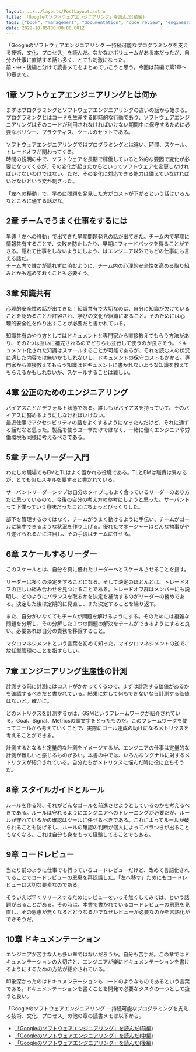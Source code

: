 ```yaml
---
layout: ../../layouts/PostLayout.astro
title: 「Googleのソフトウェアエンジニアリング」を読んだ(前編)
tags: ["book", "management", "documentation", "code review", "engineering"]
date: 2022-10-05T00:00:00.001Z
---
```


「Googleのソフトウェアエンジニアリング ―持続可能なプログラミングを支える技術、文化、プロセス」を読んだ。なかなかボリュームがある本だったが、自分の仕事に直結する話も多く、とても刺激になった。  
前・中・後編と分けて読書メモをまとめていこうと思う。今回は前編で第1章〜10章まで。

## 1章 ソフトウェアエンジニアリングとは何か
まずはプログラミングとソフトウェアエンジニアリングの違いの話から始まる。プログラミングとはコードを生産する即時的な行動であり、ソフトウェアエンジニアリングはそのコードが利用されなければいけない期間中に保守するために必要なポリシー、プラクティス、ツールのセットである。

ソフトウェアエンジニアリングではプログラミングとは違い、時間、スケール、トレードオフが関わってくる。  
時間の説明の中で、ソフトウェアを長期で稼働していると外的な要因で変化が必要になってくるが、その変化が起きたからといってソフトウェアを変更しなければいけないわけではない。ただ、その変化に対応できる能力は備えていなければいけないという文が刺さった。

「左への移動」で、早めに問題を発見した方がコストが下がるという話はいろんなところに通ずる話だな。

## 2章 チームでうまく仕事をするには
早速「左への移動」で出てきた早期問題発見の話が出てきた。チーム内で早期に情報共有することで、失敗を防止したり、早期にフィードバックを得ることができる。隠れて仕事をしないようにしよう、はエンジニア以外でもどの仕事にも言える話だ。  
チーム内で誰かが隠れずに済むように、チーム内の心理的安全性を高める取り組みとかも進めておくことも必要そう。

## 3章 知識共有
心理的安全性の話が出てきた！知識共有で大切なのは、自分に知識が欠けていることを認めることが許容され、学びの文化が組織にあること。そのためには心理的安全性を作り出すことが必要だと書かれている。

知識共有のやり方としてはドキュメントと専門家から直接教えてもらう方法があり、その2つは互いに補完されるのでどちらも並行して使うのが良さそう。ドキュメント化された知識はスケールすることが可能であるが、それを読む人の状況に適した内容では無いかもしれないし、ドキュメントの保守コストもかかる。専門家から直接教えてもらう知識はドキュメントに書かれないような知識を教えてもらえるかもしれないが、スケールすることは難しい。

## 4章 公正のためのエンジニアリング
バイアスことがデフォルト状態である。誰しもがバイアスを持っていて、そのバイアスに努めるようにしなければいけない。  
最近仕事でアクセシビリティの話をよくするようになったんだけど、それに通ずる話だなと思った。製品を使うユーザだけではなく、一緒に働くエンジニアや労働環境も同様に考えるべきである。

## 5章 チームリーダー入門
わたしの職場でもEMとTLはよく置かれる役職である。TLとEMは職責は異なるが、とても似たスキルを要すると書かれている。

サーバントリーダーシップは自分のタイプにもよく合っているリーダーのあり方だと思っているので、今後の自分の考え方の参考にしようと思った。サーバントって下僕っていう意味だったことにちょっとびっくりした。

部下を管理するのではなく、チームがうまく動けるように手伝い、チームがゴールに集中できるような状況を作り上げる。優れたマネージャーはどんな物事がやり遂げられるかに注目し、その手段はチームに任せる。

## 6章 スケールするリーダー
このスケールとは、自分を真に優れたリーダーへとスケールさせることを指す。

リーダーは多くの決定をすることになる。そして決定のほとんどは、トレードオフの正しい組み合わせを見つけることである。トレードオフ群はメンバーにも説明し、どのようにバランスを取るかを決定を補助するのがリーダーの務めである。決定した後は定期的に見直し、また決定することを繰り返す。

また、自分がいなくてもチームが問題を解けるようにする。そのためには複雑な問題を分解し、その分解した１つの問題の解決をチームができるようにすると良い。必要あれば自分の責務を移譲すること。

マクロマネジメントという言葉を初めて知った。マイクロマネジメントの逆で、放任型管理のことを指すらしい。

## 7章 エンジニアリング生産性の計測
計測する前に計測にはコストがかかってくるので、まずは計測する価値があるかを確認するべきだと書かれている。結果に対して何もできないなら計測する価値はないと。確かに。

どのメトリクスを計測するかは、GSMというフレームワークが紹介されている。Goal、Signal、Metricsの頭文字をとったものだ。このフレームワークを使ってゴールから考えていくことで、実際にゴール達成の助けになるメトリクスを考えることができる。

計測するとなると定量的な計測をイメージするが、エンジニアの仕事は定量的な計測が難しいと感じるものが多い。本書の中では、いろんなシグナルに対するメトリクスが紹介されている。自分たちがメトリクスに悩んだ時に役に立ちそうだ。

## 8章 スタイルガイドとルール
ルールを作る時、それがどんなゴールを前進させようとしているのかを考えるべきである。ルールは守れるようにエンジニアへのトレーニングが必要だが、ルールが守れているかの確認はツールに任せるべきである。これによってルールが破られることも防げるし、ルールの確認の判断が個人によってバラつきが出ることもなくなる。これは自分も身をもって経験してることでもある。

## 9章 コードレビュー
当たり前のように仕事でも行っているコードレビューだけど、改めて言語化されてることでコードレビューの恩恵を再認識した。「左へ移す」ためにもコードレビューは大切な要素なのである。

そういえば早くリリースするためにレビューをいっそ無くしてみては、という話題が出ることがある。その時は、本書で書かれているコードレビューの恩恵を見直し、その恩恵が無くなるとどうなるかでなぜレビューが必要なのかを言語化ができそうだ。

## 10章 ドキュメンテーション
エンジニアが苦手な人も多い章ではないだろうか。自分も苦手だ。この章ではドキュメンテーションの大切さと、エンジニアが楽にドキュメンテーションを書けるようにするための方法が紹介されている。

印象深かったのはドキュメンテーションもコードのようなものであるという言葉である。ドキュメンテーションを書くことを開発で必要なタスクの一つとして扱うと良い。

「Googleのソフトウェアエンジニアリング ―持続可能なプログラミングを支える技術、文化、プロセス」の他の章の読書メモは以下から。
- <a href="https://kanoe.dev/blog/google-software-engineering" target="_blank">「Googleのソフトウェアエンジニアリング」を読んだ(前編)</a>
- <a href="https://kanoe.dev/blog/google-software-engineering-2" target="_blank">「Googleのソフトウェアエンジニアリング」を読んだ(中編)</a>
- <a href="https://kanoe.dev/blog/google-software-engineering-3" target="_blank">「Googleのソフトウェアエンジニアリング」を読んだ(後編)</a>

